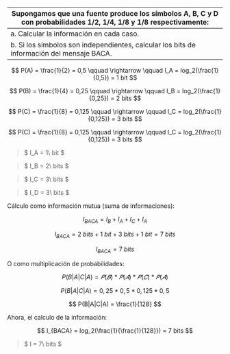 | Supongamos que una fuente produce los símbolos A, B, C y D con probabilidades 1/2, 1/4, 1/8 y 1/8 respectivamente: |
| ------------------------------------------------------------------------------------------------------------------ |
| a. Calcular la información en cada caso.                                                                           |
| b. Si los símbolos son independientes, calcular los bits de información del mensaje BACA.                          |

$$
P(A) = \frac{1}{2} = 0,5 \qquad \rightarrow  \qquad I_A = log_2(\frac{1}{0,5}) = 1 bit
$$

$$
P(B) = \frac{1}{4} = 0,25 \qquad \rightarrow  \qquad I_B = log_2(\frac{1}{0,25}) = 2 bits
$$

$$
P(C) = \frac{1}{8} = 0,125 \qquad \rightarrow \qquad I_C = log_2(\frac{1}{0,125}) = 3 bits
$$

$$
P(C) = \frac{1}{8} = 0,125 \qquad \rightarrow \qquad I_C = log_2(\frac{1}{0,125}) = 3 bits
$$

> $ I_A = 1\ bit $

> $ I_B = 2\ bits $

> $ I_C = 3\ bits $

> $ I_D = 3\ bits $

Cálculo como información mutua (suma de informaciones):

$$
I_{BACA} = I_B + I_A + I_C + I_A
$$

$$
I_{BACA} = 2\ bits + 1\ bit + 3\ bits + 1\ bit = 7\ bits
$$

$$
I_{BACA} = 7\ bits
$$

O como multiplicación de probabilidades:

$$
P(B|A|C|A) = 𝑃(𝐵)*𝑃(𝐴)*𝑃(𝐶)*𝑃(𝐴)
$$

$$
P(B|A|C|A) = 0,25*0,5*0,125*0,5
$$

$$
P(B|A|C|A) = \frac{1}{128}
$$

Ahora, el calculo de la información:

$$
I_{BACA}  = log_2(\frac{1}{\frac{1}{128}}) = 7 bits
$$

> $ I = 7\ bits $
